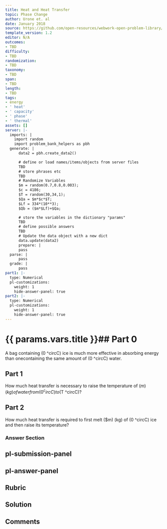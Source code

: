 ```yaml
---
title: Heat and Heat Transfer
topic: Phase Change
author: Urone et. al
date: January 2018
source: https://github.com/open-resources/webwork-open-problem-library/tree/master/Contrib/BrockPhysics/College_Physics_Urone/14.Heat_and_Heat_Transfer/14-03.Phase_Change/NU_U17_14_03_002.pg
template_version: 1.2
editor: N/A
outcomes:
- TBD
difficulty:
- TBD
randomization:
- TBD
taxonomy:
- TBD
span:
- TBD
length:
- TBD
tags:
- energy
- ' heat'
- ' capacity'
- ' phase'
- ' thermal'
assets: []
server: |-
  imports: |
    import random
    import problem_bank_helpers as pbh
  generate: |
      data2 = pbh.create_data2()

      # define or load names/items/objects from server files
      TBD
      # store phrases etc
      TBD
      # Randomize Variables
      $m = random(0.7,0.8,0.003);
      $c = 4186;
      $T = random(30,34,1);
      $Qa = $m*$c*$T;
      $Lf = 334*(10**3);
      $Qb = ($m*$Lf)+$Qa;

      # store the variables in the dictionary "params"
      TBD
      # define possible answers
      TBD
      # Update the data object with a new dict
      data.update(data2)
      prepare: |
      pass
  parse: |
      pass
  grade: |
      pass
part1: |-
  type: Numerical
  pl-customizations:
    weight: 1
    hide-answer-panel: true
part2: |-
  type: Numerical
  pl-customizations:
    weight: 1
    hide-answer-panel: true
---
```


# {{ params.vars.title }}## Part 0 
A bag containing (0 ^circC) ice is much more effective in absorbing energy than onecontaining the same amount of (0 ^circC) water. 
## Part 1 
How much heat transfer is necessary to raise the temperature of ($m) (kg) of water from (0 ^circC) to ($T ^circC)? 
## Part 2 
How much heat transfer is required to first melt ($m) (kg) of (0 ^circC) ice and then raise its temperature? 


### Answer Section 


## pl-submission-panel 


## pl-answer-panel 


## Rubric 


## Solution 


## Comments 


